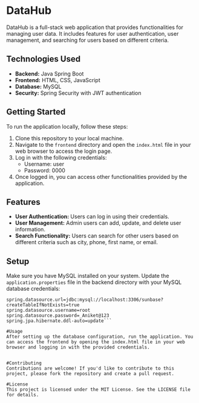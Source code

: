 # DataHub

DataHub is a full-stack web application that provides functionalities for managing user data. It includes features for user authentication, user management, and searching for users based on different criteria.

## Technologies Used

- **Backend:** Java Spring Boot
- **Frontend:** HTML, CSS, JavaScript
- **Database:** MySQL
- **Security:** Spring Security with JWT authentication

## Getting Started

To run the application locally, follow these steps:

1. Clone this repository to your local machine.
2. Navigate to the `frontend` directory and open the `index.html` file in your web browser to access the login page.
3. Log in with the following credentials:
   - Username: user
   - Password: 0000
4. Once logged in, you can access other functionalities provided by the application.

## Features

- **User Authentication:** Users can log in using their credentials.
- **User Management:** Admin users can add, update, and delete user information.
- **Search Functionality:** Users can search for other users based on different criteria such as city, phone, first name, or email.

## Setup

Make sure you have MySQL installed on your system. Update the `application.properties` file in the backend directory with your MySQL database credentials:

```properties
spring.datasource.url=jdbc:mysql://localhost:3306/sunbase?createTableIfNotExists=true
spring.datasource.username=root
spring.datasource.password=_Aniket@123
spring.jpa.hibernate.ddl-auto=update```

#Usage
After setting up the database configuration, run the application. You can access the frontend by opening the index.html file in your web browser and logging in with the provided credentials.


#Contributing
Contributions are welcome! If you'd like to contribute to this project, please fork the repository and create a pull request.

#License
This project is licensed under the MIT License. See the LICENSE file for details.
